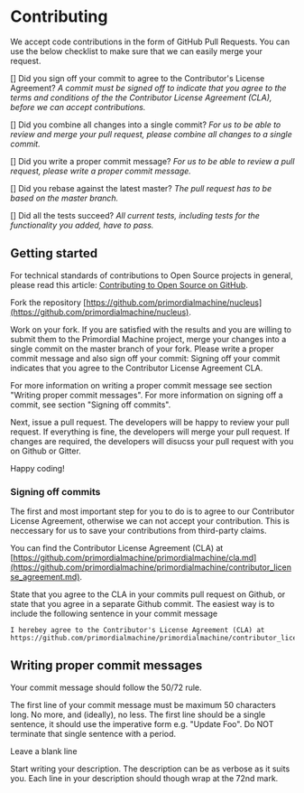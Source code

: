 # Contributing

We accept code contributions in the form of GitHub Pull Requests. You can use the below checklist to make sure that we can easily merge your request.

[] Did you sign off your commit to agree to the Contributor's License Agreement?
*A commit must be signed off to indicate that you agree to the terms and conditions of the the Contributor License Agreement (CLA),
 before we can accept contributions.*

[] Did you combine all changes into a single commit?
*For us to be able to review and merge your pull request, please combine all changes to a single commit.*

[] Did you write a proper commit message?
*For us to be able to review a pull request, please write a proper commit message.*

[] Did you rebase against the latest master?
*The pull request has to be based on the master branch.*

[] Did all the tests succeed?
*All current tests, including tests for the functionality you added, have to pass.*

## Getting started

For technical standards of contributions to Open Source projects in general, please read this article: [Contributing to Open Source on GitHub](https://guides.github.com/activities/contributing-to-open-source).

Fork the repository [https://github.com/primordialmachine/nucleus](https://github.com/primordialmachine/nucleus).

Work on your fork.
If you are satisfied with the results and you are willing to submit them to the Primordial Machine project,
merge your changes into a single commit on the master branch of your fork.
Please write a proper commit message and also sign off your commit:
Signing off your commit indicates that you agree to the Contributor License Agreement CLA.

For more information on writing a proper commit message see section "Writing proper commit messages".
For more information on signing off a commit, see section "Signing off commits".

Next, issue a pull request.
The developers will be happy to review your pull request.
If everything is fine, the developers will merge your pull request.
If changes are required, the developers will disucss your pull request with you on Github or Gitter.

Happy coding!

### Signing off commits
The first and most important step for you to do is to agree to our Contributor License Agreement, otherwise we can not accept your contribution.
This is neccessary for us to save your contributions from third-party claims. 

You can find the Contributor License Agreement (CLA) at
[https://github.com/primordialmachine/primordialmachine/cla.md](https://github.com/primordialmachine/primordialmachine/contributor_license_agreement.md).

State that you agree to the CLA in your commits pull request on Github, or state that you agree in a separate Github commit.
The easiest way is to include the following sentence in your commit message
```
I herebey agree to the Contributor's License Agreement (CLA) at https://github.com/primordialmachine/primordialmachine/contributor_license_agreement.md.
```

## Writing proper commit messages

Your commit message should follow the 50/72 rule.

The first line of your commit message must be maximum 50 characters long. No more, and (ideally), no less.
The first line should be a single sentence, it should use the imperative form e.g. "Update Foo". Do NOT
terminate that single sentence with a period.

Leave a blank line

Start writing your description. The description can be as verbose as it suits you. Each line in your description should though wrap at the 72nd mark.

